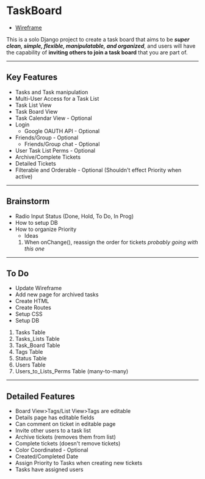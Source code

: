 # TaskBoard
* [Wireframe](https://wireframe.cc/XxgW6y)

This is a solo Django project to create a task board that aims to be ***super clean, simple, flexible, manipulatable, and organized***, and users will have the capability of **inviting others to join a task board** that you are part of.
__________
## Key Features

* Tasks and Task manipulation
* Multi-User Access for a Task List
* Task List View
* Task Board View
* Task Calendar View - Optional
* Login
  * Google OAUTH API - Optional
* Friends/Group - Optional
  * Friends/Group chat - Optional
* User Task List Perms - Optional
* Archive/Complete Tickets
* Detailed Tickets
* Filterable and Orderable - Optional (Shouldn't effect Priority when active)
__________
## Brainstorm

* Radio Input Status (Done, Hold, To Do, In Prog)
* How to setup DB
* How to organize Priority
  * Ideas
   1. When onChange(), reassign the order for tickets *probably going with this one*
__________
## To Do

* Update Wireframe
* Add new page for archived tasks
* Create HTML
* Create Routes
* Setup CSS
* Setup DB
 1. Tasks Table
 1. Tasks_Lists Table
 1. Task_Board Table
 1. Tags Table
 1. Status Table
 1. Users Table
 1. Users_to_Lists_Perms Table (many-to-many)
__________
## Detailed Features

* Board View>Tags/List View>Tags are editable
* Details page has editable fields
* Can comment on ticket in editable page
* Invite other users to a task list
* Archive tickets (removes them from list)
* Complete tickets (doesn't remove tickets)
* Color Coordinated - Optional
* Created/Completed Date
* Assign Priority to Tasks when creating new tickets
* Tasks have assigned users

